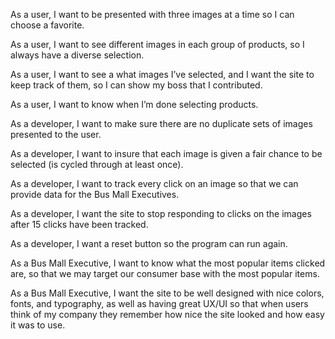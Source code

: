 As a user, I want to be presented with three images at a time so I can choose a favorite.

As a user, I want to see different images in each group of products, so I always have a diverse selection.

As a user, I want to see a what images I’ve selected, and I want the site to keep track of them, so I can show my boss that I contributed.

As a user, I want to know when I’m done selecting products.

As a developer, I want to make sure there are no duplicate sets of images presented to the user.

As a developer, I want to insure that each image is given a fair chance to be selected (is cycled through at least once).

As a developer, I want to track every click on an image so that we can provide data for the Bus Mall Executives.

As a developer, I want the site to stop responding to clicks on the images after 15 clicks have been tracked.

As a developer, I want a reset button so the program can run again.

As a Bus Mall Executive, I want to know what the most popular items clicked are, so that we may target our consumer base with the most popular items.

As a Bus Mall Executive, I want the site to be well designed with nice colors, fonts, and typography, as well as having great UX/UI so that when users think of my company they remember how nice the site looked and how easy it was to use.
